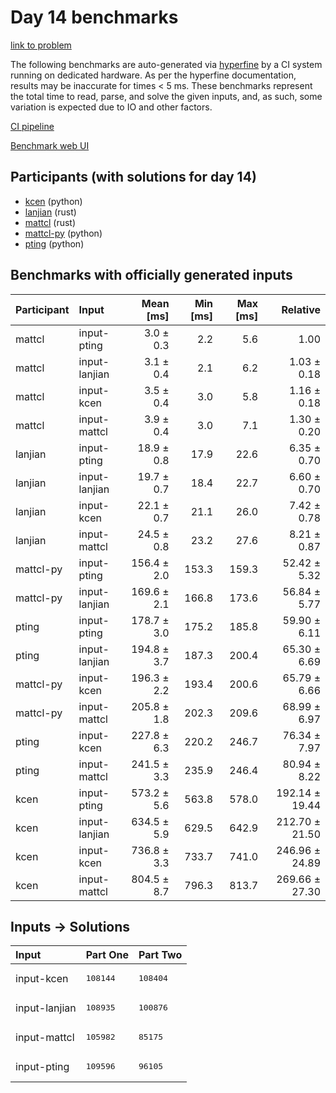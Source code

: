 # Day 14 benchmarks

[link to problem](https://adventofcode.com/2023/day/14)

The following benchmarks are auto-generated via
[hyperfine](https://github.com/sharkdp/hyperfine) by a CI system running on
dedicated hardware. As per the hyperfine documentation, results may be
inaccurate for times < 5 ms. These benchmarks represent the total time to read,
parse, and solve the given inputs, and, as such, some variation is expected due
to IO and other factors.

[CI pipeline](http://ci.papercode.net:8080/teams/main/pipelines/aoc2023)

[Benchmark web UI](https://aoc.ancalagon.black)


## Participants (with solutions for day 14)

- [kcen](https://github.com/kcen/aoc2023) (python)
- [lanjian](https://github.com/lanjian/aoc-2023) (rust)
- [mattcl](https://github.com/mattcl/aoc2023) (rust)
- [mattcl-py](https://github.com/mattcl/aoc2023-py) (python)
- [pting](https://github.com/pting/aoc2023) (python)


## Benchmarks with officially generated inputs

| Participant | Input | Mean [ms] | Min [ms] | Max [ms] | Relative |
|:---|:---|---:|---:|---:|---:|
| mattcl | input-pting | 3.0 ± 0.3 | 2.2 | 5.6 | 1.00 |
| mattcl | input-lanjian | 3.1 ± 0.4 | 2.1 | 6.2 | 1.03 ± 0.18 |
| mattcl | input-kcen | 3.5 ± 0.4 | 3.0 | 5.8 | 1.16 ± 0.18 |
| mattcl | input-mattcl | 3.9 ± 0.4 | 3.0 | 7.1 | 1.30 ± 0.20 |
| lanjian | input-pting | 18.9 ± 0.8 | 17.9 | 22.6 | 6.35 ± 0.70 |
| lanjian | input-lanjian | 19.7 ± 0.7 | 18.4 | 22.7 | 6.60 ± 0.70 |
| lanjian | input-kcen | 22.1 ± 0.7 | 21.1 | 26.0 | 7.42 ± 0.78 |
| lanjian | input-mattcl | 24.5 ± 0.8 | 23.2 | 27.6 | 8.21 ± 0.87 |
| mattcl-py | input-pting | 156.4 ± 2.0 | 153.3 | 159.3 | 52.42 ± 5.32 |
| mattcl-py | input-lanjian | 169.6 ± 2.1 | 166.8 | 173.6 | 56.84 ± 5.77 |
| pting | input-pting | 178.7 ± 3.0 | 175.2 | 185.8 | 59.90 ± 6.11 |
| pting | input-lanjian | 194.8 ± 3.7 | 187.3 | 200.4 | 65.30 ± 6.69 |
| mattcl-py | input-kcen | 196.3 ± 2.2 | 193.4 | 200.6 | 65.79 ± 6.66 |
| mattcl-py | input-mattcl | 205.8 ± 1.8 | 202.3 | 209.6 | 68.99 ± 6.97 |
| pting | input-kcen | 227.8 ± 6.3 | 220.2 | 246.7 | 76.34 ± 7.97 |
| pting | input-mattcl | 241.5 ± 3.3 | 235.9 | 246.4 | 80.94 ± 8.22 |
| kcen | input-pting | 573.2 ± 5.6 | 563.8 | 578.0 | 192.14 ± 19.44 |
| kcen | input-lanjian | 634.5 ± 5.9 | 629.5 | 642.9 | 212.70 ± 21.50 |
| kcen | input-kcen | 736.8 ± 3.3 | 733.7 | 741.0 | 246.96 ± 24.89 |
| kcen | input-mattcl | 804.5 ± 8.7 | 796.3 | 813.7 | 269.66 ± 27.30 |


## Inputs -> Solutions

| Input | Part One | Part Two |
|:---|:---|:---|
|input-kcen|<pre>108144</pre>|<pre>108404</pre>|
|input-lanjian|<pre>108935</pre>|<pre>100876</pre>|
|input-mattcl|<pre>105982</pre>|<pre>85175</pre>|
|input-pting|<pre>109596</pre>|<pre>96105</pre>|